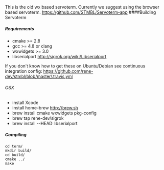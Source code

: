 This is the old wx based servoterm. Currently we suggest using the browser based servoterm. https://github.com/STMBL/Servoterm-app
####Building Servoterm
##### Requirements
* cmake >= 2.8
* gcc >= 4.8 or clang
* wxwidgets >= 3.0
* libserialport http://sigrok.org/wiki/Libserialport

If you don't know how to get these on Ubuntu/Debian see continuous integration config: https://github.com/rene-dev/stmbl/blob/master/.travis.yml

###### OSX
* install Xcode
* install home-brew http://brew.sh
* brew install cmake wxwidgets pkg-config
* brew tap rene-dev/sigrok
* brew install --HEAD libserialport


##### Compiling

    cd term/
    mkdir build/
    cd build/
    cmake ../
    make
